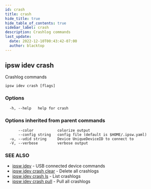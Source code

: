 ```yaml
---
id: crash
title: crash
hide_title: true
hide_table_of_contents: true
sidebar_label: crash
description: Crashlog commands
last_update:
  date: 2022-12-10T00:43:42-07:00
  author: blacktop
---
```

## ipsw idev crash

Crashlog commands

```
ipsw idev crash [flags]
```

### Options

```
  -h, --help   help for crash
```

### Options inherited from parent commands

```
      --color           colorize output
      --config string   config file (default is $HOME/.ipsw.yaml)
  -u, --udid string     Device UniqueDeviceID to connect to
  -V, --verbose         verbose output
```

### SEE ALSO

* [ipsw idev](/docs/cli/ipsw/idev)	 - USB connected device commands
* [ipsw idev crash clear](/docs/cli/ipsw/idev/crash/clear)	 - Delete all crashlogs
* [ipsw idev crash ls](/docs/cli/ipsw/idev/crash/ls)	 - List crashlogs
* [ipsw idev crash pull](/docs/cli/ipsw/idev/crash/pull)	 - Pull all crashlogs

